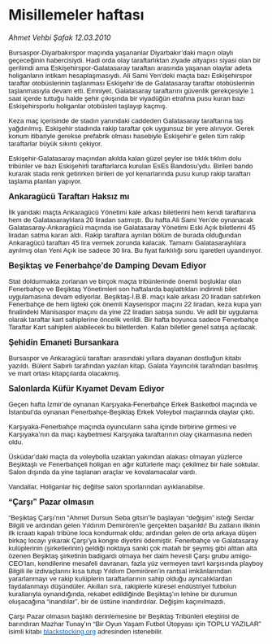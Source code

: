 # Misillemeler haftası

*Ahmet Vehbi Şafak 12.03.2010*

<div class="yazi"><p><span style="FONT-FAMILY: 'Arial','sans-serif'; FONT-SIZE: 10pt">Bursaspor-Diyarbak<span style="COLOR: #1a171b">ırspor maçında yaşananlar Diyarbakır’daki maçın olaylı geçeceğinin habercisiydi. Hadi orda olay taraftarlıktan ziyade altyapısı siyasi olan bir gerilimdi ama Eskişehirspor-Galatasaray taraftarı arasında yaşanan olaylar adeta holiganların intikam hesaplaşmasıydı. Ali Sami Yen’deki maçta bazı Eskişehirspor taraftar otobüslerinin taşlanması Eskişehir’de de Galatasaray taraftar otobüslerinin taşlanmasıyla devam etti. Emniyet, Galatasaray taraftarını güvenlik gerekçesiyle 1 saat içerde tuttuğu halde şehir çıkışında bir viyadüğün etrafına pusu kuran bazı Eskişehirsporlu holiganlar otobüsleri taşlayıp kaçmış.<?xml:namespace prefix = o ns = "urn:schemas-microsoft-com:office:office" /><o:p></o:p></span></span></p>
<p><span style="FONT-FAMILY: 'Arial','sans-serif'; COLOR: #1a171b; FONT-SIZE: 10pt">Keza maç içerisinde de stadın yanındaki caddeden Galatasaray taraftarına taş yağdırılmış. Eskişehir stadında rakip taraftar çok uygunsuz bir yere alınıyor. Gerek konum itibariyle gerekse prefabrik olması hasebiyle Eskişehir’e gelen tüm rakip taraftarlar büyük sıkıntı çekiyor.<o:p></o:p></span></p>
<p><span style="FONT-FAMILY: 'Arial','sans-serif'; COLOR: #1a171b; FONT-SIZE: 10pt">Eskişehir-Galatasaray maçından akılda kalan güzel şeyler ise tıklık tıklım dolu tribünler ve bazı Eskişehirli taraftarlarca kurulan EsEs Bandosu’ydu. Birileri bando kurarak stada renk getirirken birileri de yol kenarlarında pusu kurup rakip taraftarı taşlama planları yapıyor.<o:p></o:p></span></p>
<p><b><span style="FONT-FAMILY: 'Arial','sans-serif'; COLOR: #1a171b"><font size="3">Ankaragücü Taraftarı Haksız mı<o:p></o:p></font></span></b></p>
<p><span style="FONT-FAMILY: 'Arial','sans-serif'; COLOR: #1a171b; FONT-SIZE: 10pt">İlk yarıdaki maçta Ankaragücü Yönetimi kale arkası biletlerini hem kendi taraftarına hem de Galatasaraylılara 20 liradan satmıştı. Bu hafta Ali Sami Yen’de oynanacak Galatasaray-Ankaragücü maçında ise Galatasaray Yönetimi Eski Açık biletlerini 45 liradan satma kararı aldı. Rakip taraftara ayrılan bölüm de burada olduğundan Ankaragücü taraftarı 45 lira vermek zorunda kalacak. Tamamı Galatasaraylılara ayrılmış olan Yeni Açık ise sadece 30 lira. Bu fiyat farklılığı soru işaretleri uyandırıyor.<o:p></o:p></span></p>
<p><b><span style="FONT-FAMILY: 'Arial','sans-serif'; COLOR: #1a171b"><font size="3">Beşiktaş ve Fenerbahçe’de Damping Devam Ediyor<o:p></o:p></font></span></b></p>
<p><span style="FONT-FAMILY: 'Arial','sans-serif'; COLOR: #1a171b; FONT-SIZE: 10pt">Stat doldurmakta zorlanan ve birçok maçta tribünlerinde önemli boşluklar olan Fenerbahçe ve Beşiktaş Yönetimleri son haftalarda başlattıkları indirimli bilet uygulamasına devam ediyorlar. Beşiktaş-İ.B.B. maçı kale arkası 20 liradan satılırken Fenerbahçe de hem ligteki çok önemli Kayserispor maçını 22 liradan, keza kupa yarı finalindeki Manisaspor maçını da yine 22 liradan satışa sundu. Ve adil bir uygulama olarak taraftar kart sahiplerine öncelik verildi. Bir hafta boyunca sadece Fenerbahçe Taraftar Kart sahipleri alabilecek bu biletlerden. Kalan biletler genel satışa açılacak.<o:p></o:p></span></p>
<p><b><span style="FONT-FAMILY: 'Arial','sans-serif'; COLOR: #1a171b"><font size="3">Şehidin Emaneti Bursankara<o:p></o:p></font></span></b></p>
<p><span style="FONT-FAMILY: 'Arial','sans-serif'; COLOR: #1a171b; FONT-SIZE: 10pt">Bursaspor ve Ankaragücü taraftarı arasındaki yıllara dayanan dostluğun kitabı yazıldı. Bülent Sabırlı tarafından yazılan kitap, Galata Yayıncılık tarafından basılmış ve mart ortası kitapçılarda olacakmış.<o:p></o:p></span></p>
<p><b><span style="FONT-FAMILY: 'Arial','sans-serif'; COLOR: #1a171b"><font size="3">Salonlarda Küfür Kıyamet Devam Ediyor<o:p></o:p></font></span></b></p>
<p><span style="FONT-FAMILY: 'Arial','sans-serif'; COLOR: #1a171b; FONT-SIZE: 10pt">Geçen hafta İzmir’de oynanan Karşıyaka-Fenerbahçe Erkek Basketbol maçında ve İstanbul’da oynanan Fenerbahçe-Beşiktaş Erkek Voleybol maçlarında olaylar çıktı.<o:p></o:p></span></p>
<p><span style="FONT-FAMILY: 'Arial','sans-serif'; COLOR: #1a171b; FONT-SIZE: 10pt">Karşıyaka-Fenerbahçe maçında oyuncuların saha içinde birbirine girmesi ve Karşıyaka’nın da maçı kaybetmesi Karşıyaka taraftarının olay çıkarmasına neden oldu.<o:p></o:p></span></p>
<p><span style="FONT-FAMILY: 'Arial','sans-serif'; COLOR: #1a171b; FONT-SIZE: 10pt">Üsküdar’daki maçta da voleybolla uzaktan yakından alakası olmayan yüzlerce Beşiktaşlı ve Fenerbahçeli holigan en ağır küfürlerle maçı çekilmez bir hale soktula</span><span style="FONT-FAMILY: 'Arial','sans-serif'; FONT-SIZE: 10pt">r. <span style="COLOR: #1a171b">Salon dışında da yine taşlanan araçlar ve kovalamacalar vardı.<o:p></o:p></span></span></p>
<p><span style="FONT-FAMILY: 'Arial','sans-serif'; COLOR: #1a171b; FONT-SIZE: 10pt">Vandallar, Holiganlar </span><span style="FONT-FAMILY: 'Arial','sans-serif'; FONT-SIZE: 10pt">hiç <span style="COLOR: #1a171b">değilse salon sporlarında</span>n <span style="COLOR: #1a171b">ayıklanabilse.<o:p></o:p></span></span></p>
<p><b><span style="FONT-FAMILY: 'Arial','sans-serif'; COLOR: #1a171b"><font size="3">“Çarşı” Pazar olmasın<o:p></o:p></font></span></b></p>
<p><span style="FONT-FAMILY: 'Arial','sans-serif'; COLOR: #1a171b; FONT-SIZE: 10pt">“Beşiktaş Çarşı’nın “Ahm</span><span style="FONT-FAMILY: 'Arial','sans-serif'; FONT-SIZE: 10pt">et <span style="COLOR: #1a171b">Dursun Seba gitsin”le başlayan “değişim” isteğ</span>i <span style="COLOR: #1a171b">Serdar Bilgili ve ardından </span>gelen <span style="COLOR: #1a171b">Yıldırım Demirören’le gerçekten başarıldı! Bu zatların ilkinin ilk icraatı kapalı tribüne loca kondurmak oldu; ardından gelen de orta arkaya düşen birkaç locayı yıkarak Çarşı’ya kongre diyetini ödemiştir. Fenerbahçe ve Galatasaray kulüplerinin (şirketlerinin) geldiği noktaya sanki çok matah bir şeymiş gibi alttan alta özenen Beşiktaş şirketinin </span>badigar<span style="COLOR: #1a171b">dı olmaya her daim </span>hevesli <span style="COLOR: #1a171b">Çarşı grubu amigo-</span>CEO’la<span style="COLOR: #1a171b">rı, kendilerine mesafeli </span>davra<span style="COLOR: #1a171b">nan, fazla yüz vermeyen </span>tavrI k<span style="COLOR: #1a171b">arşısında playboy Bilgili </span>ile izd<span style="COLOR: #1a171b">ivaçlarını kısa tutup </span>Yıldı<span style="COLOR: #1a171b">ım Demirören’in rantsal </span>imkâ<span style="COLOR: #1a171b">nlarından yararlanmayı </span>ve r<span style="COLOR: #1a171b">akip kulüplerin </span>tara<span style="COLOR: #1a171b">ftarlarının sahip olduğu </span>ayr<span style="COLOR: #1a171b">ıcalıklardan </span>fay<span style="COLOR: #1a171b">dalanmayı düşündüler. </span>Ak<span style="COLOR: #1a171b">ılları sıra, rakiplerle </span>kü<span style="COLOR: #1a171b">resel endüstriyel </span>fu<span style="COLOR: #1a171b">tbolun kurallarıyla </span>o<span style="COLOR: #1a171b">ynandığında, </span>r<span style="COLOR: #1a171b">ekabet edildiğinde Beşiktaş’ın lehine bir durumun oluşacağına </span>“i<span style="COLOR: #1a171b">nandılar”, bir de üstüne </span>inandırdılar. Değişim k<span style="COLOR: #1a171b">açınılmazdı.<o:p></o:p></span></span></p>
<p><span style="FONT-FAMILY: 'Arial','sans-serif'; COLOR: #1a171b; FONT-SIZE: 10pt">Çarşı Pazar olmasın başlıklı derinlemesine bir Beşiktaş Tribünleri eleştirisi de barındıran Mazhar Tunay’ın “Bir Oyun Yaşam Futbol Ütopyası için TOPLU YAZILAR” isimli kitabı </span><span style="FONT-FAMILY: 'Arial','sans-serif'; FONT-SIZE: 10pt"><a href="http://blackstocking.org/"><span style="COLOR: #0066cc">blackstocking.org</span></a><span style="COLOR: #1a171b"> adresinden istenebilir.<o:p></o:p></span></span></p>
</div>
